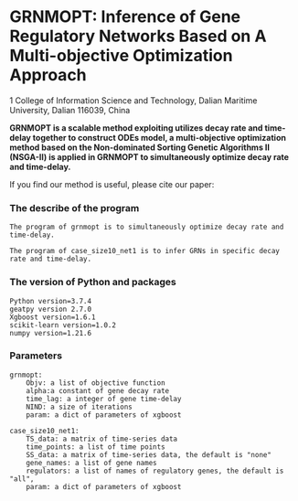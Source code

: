 # GRNMOPT: Inference of Gene Regulatory Networks Based on A Multi-objective Optimization Approach


1 College of Information Science and Technology, Dalian Maritime University, Dalian 116039, China



**GRNMOPT is a scalable method exploiting utilizes decay rate and time-delay together to construct ODEs model, a multi-objective optimization method based on the Non-dominated Sorting Genetic Algorithms II (NSGA-II) is applied in GRNMOPT to simultaneously optimize decay rate and time-delay.** 

If you find our method is useful, please cite our paper:


### The describe of the program 

```
The program of grnmopt is to simultaneously optimize decay rate and time-delay.

The program of case_size10_net1 is to infer GRNs in specific decay rate and time-delay.
```



### The version of Python and packages
    Python version=3.7.4
    geatpy version 2.7.0
    Xgboost version=1.6.1
    scikit-learn version=1.0.2
    numpy version=1.21.6
    
### Parameters
    grnmopt:
        Objv: a list of objective function
        alpha:a constant of gene decay rate
        time_lag: a integer of gene time-delay
        NIND: a size of iterations
        param: a dict of parameters of xgboost
    	
    case_size10_net1:
        TS_data: a matrix of time-series data
        time_points: a list of time points
        SS_data: a matrix of time-series data, the default is "none"
        gene_names: a list of gene names
        regulators: a list of names of regulatory genes, the default is "all", 
        param: a dict of parameters of xgboost




